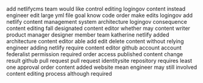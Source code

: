 add netlifycms team would like control editing logingov content instead engineer edit large yml file goal know code order make edits logingov add netlify content management system architecture logingov consequence content editing fall designated content editor whether may content writer product manager designer member team katherine netlify added architecture content editor able add edit delete content without relying engineer adding netlify require content editor github account account federalist permission required order access published content change result github pull request pull request identitysite repository requires least one approval order content added website mean engineer may still involved content editing process although required